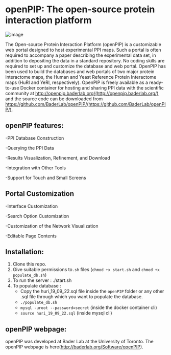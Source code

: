 # openPIP: The open-source protein interaction platform
![image](https://user-images.githubusercontent.com/7611596/156920773-e31827da-760d-4061-adf9-50e72f690ce1.png)

The Open-source Protein Interaction Platform (openPIP) is a customizable web portal designed to host experimental PPI maps. Such a portal is often required to accompany a paper describing the experimental data set, in addition to depositing the data in a standard repository. No coding skills are required to set up and customize the database and web portal. OpenPIP has been used to build the databases and web portals of two major protein interactome maps, the Human and Yeast Reference Protein Interactome maps (HuRI and YeRI, respectively). OpenPIP is freely available as a ready-to-use Docker container for hosting and sharing PPI data with the scientific community at http://openpip.baderlab.org/(http://openpip.baderlab.org/) and the source code can be downloaded from https://github.com/BaderLab/openPIP/(https://github.com/BaderLab/openPIP/).

## openPIP features:
-PPI Database Construction

-Querying the PPI Data

-Results Visualization, Refinement, and Download

-Integration with Other Tools

-Support for Touch and Small Screens

## Portal Customization
-Interface Customization

-Search Option Customization

-Customization of the Network Visualization

-Editable Page Contents

## Installation:
1. Clone this repo.
2. Give suitable permissions to`.sh` files (`chmod +x start.sh` and `chmod +x populate_db.sh`)
3. To run the server : ./start.sh
4. To populate database :
    * Copy the huri_19_09_22.sql file inside the `openPIP` folder or any other .sql file through which you want to populate the database.
    * `./populate_db.sh`
    * `mysql -uroot --password=secret` (inside the docker container cli)
    * `source huri_19_09_22.sql` (inside mysql cli)

## openPIP webpage: 
openPIP was developed at Bader Lab at the University of Toronto. The openPIP webpage is here(http://baderlab.org/Software/openPIP).

